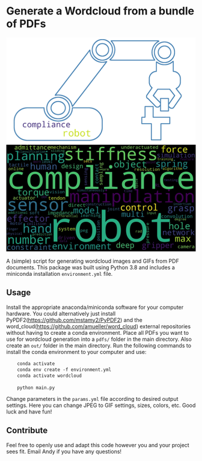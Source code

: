 # Generate a Wordcloud from a bundle of PDFs
![asmorgan24's wordcloud of robot words(gif)](out/example1.gif)
![asmorgan24's wordcloud of robot words(jpeg)](out/example2.jpeg)


A (simple) script for generating wordcloud images and GIFs from PDF documents. This package was built using Python 3.8 and includes a miniconda installation `environment.yml` file.  

## Usage

Install the appropriate anaconda/miniconda software for your computer hardware. You could alternatively just install PyPDF2(https://github.com/mstamy2/PyPDF2) and the word_cloud(https://github.com/amueller/word_cloud) external repositories without having to create a conda environment. Place all PDFs you want to use for wordcloud generation into a ```pdfs/``` folder in the main directory. Also create an ```out/``` folder in the main directory. Run the following commands to install the conda environment to your computer and use:

``` 
    conda activate
    conda env create -f environment.yml
    conda activate wordcloud
    
    python main.py
```
Change parameters in the `params.yml` file according to desired output settings. Here you can change JPEG to GIF settings, sizes, colors, etc. Good luck and have fun!

## Contribute
Feel free to openly use and adapt this code however you and your project sees fit. Email Andy if you have any questions!

